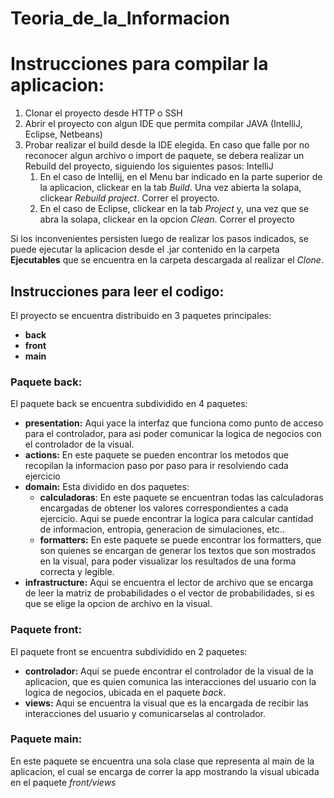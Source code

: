 # Teoria_de_la_Informacion

<h1>Instrucciones para compilar la aplicacion: </h1>

<ol>
  <li> Clonar el proyecto desde HTTP o SSH </li>
  <li> Abrir el proyecto con algun IDE que permita compilar JAVA (IntelliJ, Eclipse, Netbeans) </li>
  <li> 
    Probar realizar el build desde la IDE elegida. En caso que falle por no reconocer algun archivo o import de paquete, se debera realizar un Rebuild del proyecto, siguiendo los siguientes pasos: IntelliJ
    <ol>
      <li> En el caso de Intellij, en el Menu bar indicado en la parte superior de la aplicacion, clickear en la tab <em>Build</em>. Una vez abierta la solapa, clickear <em>Rebuild project</em>. Correr el proyecto.
      <li> En el caso de Eclipse, clickear en la tab <em>Project</em> y, una vez que se abra la solapa, clickear en la opcion <em>Clean</em>. Correr el proyecto</li>
    </ol>
  </li>
</ol>


<p> Si los inconvenientes persisten luego de realizar los pasos indicados, se puede ejecutar la aplicacion desde el .jar contenido en la carpeta <b>Ejecutables</b> que se encuentra en la carpeta descargada al realizar el <em>Clone</em>. </p>


<h2>Instrucciones para leer el codigo: </h2>

<p>
  El proyecto se encuentra distribuido en 3 paquetes principales:
  <ul>
    <li><b>back</b></li>
    <li><b>front</b></li>
    <li><b>main</b></li>
  </ul>
</p>

<h3>Paquete back: </h3>
<p>
  El paquete back se encuentra subdividido en 4 paquetes:
  <ul>
    <li><b>presentation:</b> Aqui yace la interfaz que funciona como punto de acceso para el controlador, para asi poder comunicar la logica de negocios con el controlador de la visual.</li>
    <li><b>actions:</b> En este paquete se pueden encontrar los metodos que recopilan la informacion paso por paso para ir resolviendo cada ejercicio </li>
    <li><b>domain:</b> Esta dividido en dos paquetes:
      <ul>
        <li><b>calculadoras</b>: En este paquete se encuentran todas las calculadoras encargadas de obtener los valores correspondientes a cada ejercicio. Aqui se puede encontrar la logica para calcular cantidad de informacion, entropia, generacion de simulaciones, etc..</b></li>
    <li><b>formatters:</b> En este paquete se puede encontrar los formatters, que son quienes se encargan de generar los textos que son mostrados en la visual, para poder visualizar los resultados de una forma correcta y legible.</li>
      </ul>
    </li>
    <li><b>infrastructure:</b> Aqui se encuentra el lector de archivo que se encarga de leer la matriz de probabilidades o el vector de probabilidades, si es que se elige la opcion de archivo en la visual.</li>
  </ul>
</p>



<h3>Paquete front: </h3>
<p>
  El paquete front se encuentra subdividido en 2 paquetes:
  <ul>
    <li><b>controlador:</b> Aqui se puede encontrar el controlador de la visual de la aplicacion, que es quien comunica las interacciones del usuario con la logica de negocios, ubicada en el paquete <em>back</em>.</li>
    <li><b>views:</b> Aqui se encuentra la visual que es la encargada de recibir las interacciones del usuario y comunicarselas al controlador.</li>
</ul>
</p>



<h3>Paquete main: </h3>
<p>
   En este paquete se encuentra una sola clase que representa al main de la aplicacion, el cual se encarga de correr la app mostrando la visual ubicada en el paquete <em>front/views</em>
</p>
